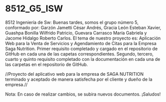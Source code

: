 # 8512_G5_ISW
8512 Ingeniería de Sw:
Buenas tardes, somos el grupo número 5, conformado por:
Garzón Jametti César Andrés,
Gracia León Esteban Xavier,
Guashpa Bonilla Wilfrido Patricio,
Guevara Carrasco María Gabriela y 
Jacome Hidalgo Roberto Carlos.
El tema de nuestro proyecto es: Aplicación Web para la Venta de Servicios y Agendamiento de Citas para la
Empresa Saga Nutrition.
Primer requisito completado y cargado en el repositorio de GitHub en cada una de las capetas correspondientes. 
Segundo, tercero, cuarto y quinto requisito completado con la documentación en cada una de las carpetas en el repositorio de GitHub.

//Proyecto del aplicativo web para la empresa de SAGA NUTRITION terminado y aceptado de manera satisfecha por el cliente y dueño de la empresa.//

Nota: En caso de realizar cambios, se subira nuevos documentos.
¡Saludos!
